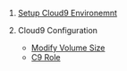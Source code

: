 1. [Setup Cloud9 Environemnt](https://ec2spotworkshops.com/ec2-auto-scaling-with-multiple-instance-types-and-purchase-options/launch_cloudformation.html)


2. Cloud9 Configuration
   - [Modify Volume Size](https://www.hpcworkshops.com/07-aws-batch/00-environment.html)
   - [C9 Role](https://www.hpcworkshops.com/07-aws-batch/01-roles.html)